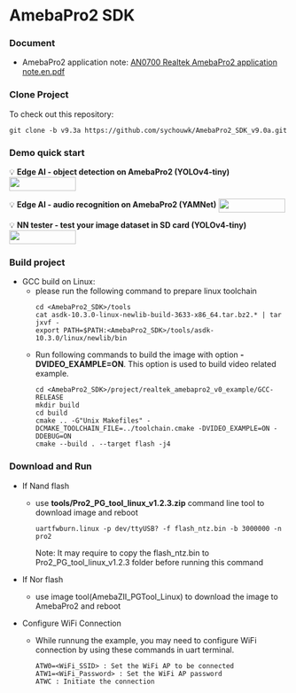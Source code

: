 # AmebaPro2 SDK

### Document
- AmebaPro2 application note: [AN0700 Realtek AmebaPro2 application note.en.pdf](https://github.com/sychouwk/AmebaPro2_SDK_v9.0a/blob/v9.3a/doc/AN0700%20Realtek%20AmebaPro2%20application%20note.en.pdf)

### Clone Project  
To check out this repository:  

```
git clone -b v9.3a https://github.com/sychouwk/AmebaPro2_SDK_v9.0a.git
```

### Demo quick start

:bulb: **Edge AI - object detection on AmebaPro2 (YOLOv4-tiny)**
<a href="https://github.com/sychouwk/AmebaPro2_SDK_v9.0a/blob/v9.3a/doc/NN_example_README.md">
  <img src="https://img.shields.io/badge/-Getting%20Started-green" valign="middle" height=25px width=120px/>
</a>

:bulb: **Edge AI - audio recognition on AmebaPro2 (YAMNet)**
<a href="https://github.com/sychouwk/AmebaPro2_SDK_v9.0a/blob/v9.3a/doc/NN_audio_example_README.md">
  <img src="https://img.shields.io/badge/-Getting%20Started-green" valign="middle" height=25px width=120px/>
</a>

:bulb: **NN tester - test your image dataset in SD card (YOLOv4-tiny)**
<a href="https://github.com/sychouwk/AmebaPro2_SDK_v9.0a/blob/v9.3a/doc/NN_file_tester_README.md">
  <img src="https://img.shields.io/badge/-Getting%20Started-green" valign="middle" height=25px width=120px/>
</a>

### Build project

- GCC build on Linux: 
  - please run the following command to prepare linux toolchain
    ```
    cd <AmebaPro2_SDK>/tools
    cat asdk-10.3.0-linux-newlib-build-3633-x86_64.tar.bz2.* | tar jxvf -
    export PATH=$PATH:<AmebaPro2_SDK>/tools/asdk-10.3.0/linux/newlib/bin
    ```
  - Run following commands to build the image with option **-DVIDEO_EXAMPLE=ON**. This option is used to build video related example.
    ```
    cd <AmebaPro2_SDK>/project/realtek_amebapro2_v0_example/GCC-RELEASE
    mkdir build
    cd build
    cmake .. -G"Unix Makefiles" -DCMAKE_TOOLCHAIN_FILE=../toolchain.cmake -DVIDEO_EXAMPLE=ON -DDEBUG=ON
    cmake --build . --target flash -j4
    ```

### Download and Run

- If Nand flash
  - use **tools/Pro2_PG_tool_linux_v1.2.3.zip** command line tool to download image and reboot
    ```
    uartfwburn.linux -p dev/ttyUSB? -f flash_ntz.bin -b 3000000 -n pro2
    ```
    Note: It may require to copy the flash_ntz.bin to Pro2_PG_tool_linux_v1.2.3 folder before running this command 

- If Nor flash
  - use image tool(AmebaZII_PGTool_Linux) to download the image to AmebaPro2 and reboot

- Configure WiFi Connection  
  - While runnung the example, you may need to configure WiFi connection by using these commands in uart terminal.  
    ```
    ATW0=<WiFi_SSID> : Set the WiFi AP to be connected
    ATW1=<WiFi_Password> : Set the WiFi AP password
    ATWC : Initiate the connection
    ```
